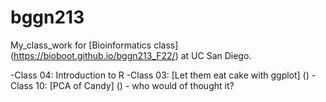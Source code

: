 # bggn213

My_class_work for [Bioinformatics class] (https://bioboot.github.io/bggn213_F22/) at UC San Diego.

-Class 04: Introduction to R
-Class 03: [Let them eat cake with ggplot] ()
-Class 10: [PCA of Candy] () - who would of thought it?
